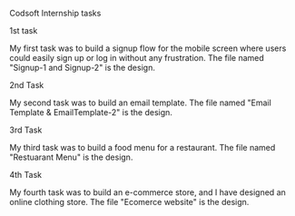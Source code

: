 
Codsoft Internship tasks

1st task

My first task was to build a signup flow for the mobile screen where users could easily sign up or log in without any frustration. The file named "Signup-1 and Signup-2" is the design.

2nd Task

My second task was to build an email template. The file named "Email Template & EmailTemplate-2" is the design.

3rd Task

My third task was to build a food menu for a restaurant. The file named "Restuarant Menu" is the design.

4th Task

My fourth task was to build an e-commerce store, and I have designed an online clothing store. The file "Ecomerce website" is the design.
